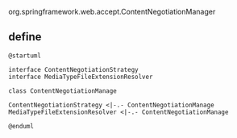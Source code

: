 org.springframework.web.accept.ContentNegotiationManager

## define

```plantuml
@startuml

interface ContentNegotiationStrategy
interface MediaTypeFileExtensionResolver

class ContentNegotiationManage

ContentNegotiationStrategy <|-.- ContentNegotiationManage
MediaTypeFileExtensionResolver <|-.- ContentNegotiationManage

@enduml
```
